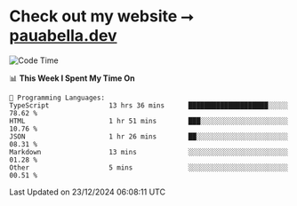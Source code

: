 # Check out my website ⭢ [pauabella.dev](https://pauabella.dev)

<!--START_SECTION:waka-->
![Code Time](http://img.shields.io/badge/Code%20Time-3%2C989%20hrs%2050%20mins-blue)

📊 **This Week I Spent My Time On** 

```text
💬 Programming Languages: 
TypeScript               13 hrs 36 mins      ████████████████████░░░░░   78.62 % 
HTML                     1 hr 51 mins        ███░░░░░░░░░░░░░░░░░░░░░░   10.76 % 
JSON                     1 hr 26 mins        ██░░░░░░░░░░░░░░░░░░░░░░░   08.31 % 
Markdown                 13 mins             ░░░░░░░░░░░░░░░░░░░░░░░░░   01.28 % 
Other                    5 mins              ░░░░░░░░░░░░░░░░░░░░░░░░░   00.51 % 
```


 Last Updated on 23/12/2024 06:08:11 UTC
<!--END_SECTION:waka-->
